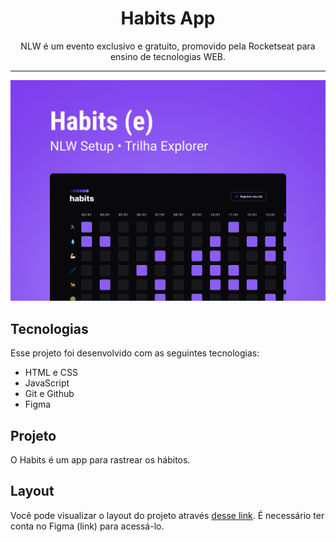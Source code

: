 <h1 align="center">Habits App</h1>

<p align="center">
NLW é um evento exclusivo e gratuito, promovido pela Rocketseat para ensino de tecnologias WEB.
</p>

<hr>

<img src=".github\Cover.jpg">

<h2>Tecnologias</h2>

<p>Esse projeto foi desenvolvido com as seguintes tecnologias:</p>

- HTML e CSS
- JavaScript
- Git e Github
- Figma

<h2>Projeto</h2>

<p>
O Habits é um app para rastrear os hábitos.
</p>

<INSERIR LINK DO PROJETO NA NUVEM>

<h2>Layout</h2>

<p>
Você pode visualizar o layout do projeto através <a href="https://www.figma.com/file/YGLV1N8EB2fLRHCuDRW9uj/Habits-(e)-(Community)?node-id=75%3A128&t=YdJlRh2aAbGZfO2V-0">desse link</a>. É necessário ter conta no Figma (link) para acessá-lo.
</p>